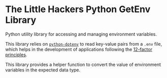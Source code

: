 # The Little Hackers Python GetEnv Library
Python utility library for accessing and managing environment variables.

This library relies on [`python-dotenv`](https://github.com/theskumar/python-dotenv) to read key-value pairs from a `.env` file, which helps in the development of applications following the [12-factor principles](https://12factor.net/).

This library provides a helper function to convert the value of environment variables in the expected data type.
